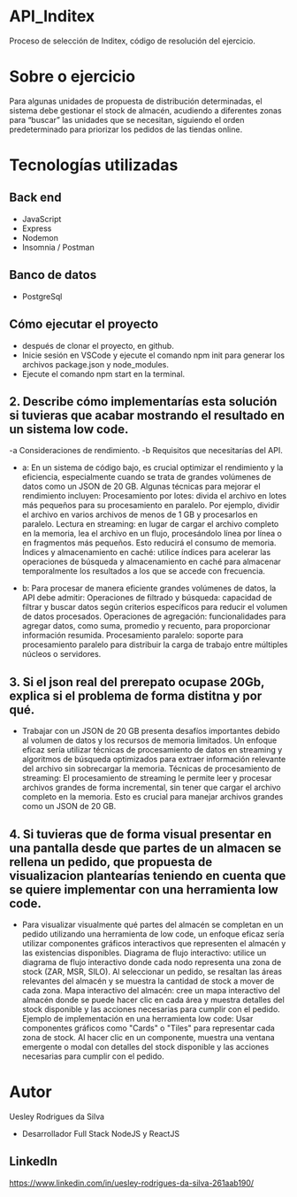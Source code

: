 # API_Inditex
Proceso de selección de Inditex, código de resolución del ejercicio.

# Sobre o ejercicio
Para algunas unidades de propuesta de distribución determinadas, el sistema debe gestionar el stock de almacén, acudiendo a diferentes zonas para “buscar” las unidades que se necesitan, siguiendo el orden predeterminado para priorizar los pedidos de las tiendas online.

# Tecnologías utilizadas
## Back end
- JavaScript
- Express
- Nodemon
- Insomnia / Postman
## Banco de datos  
- PostgreSql

## Cómo ejecutar el proyecto 
- después de clonar el proyecto, en github.
- Inicie sesión en VSCode y ejecute el comando npm init para generar los archivos package.json y node_modules.
- Ejecute el comando npm start en la terminal.

## 2. Describe cómo implementarías esta solución si tuvieras que acabar mostrando el resultado en un sistema low code.
-a Consideraciones de rendimiento.
-b Requisitos que necesitarías del API.

- a: En un sistema de código bajo, es crucial optimizar el rendimiento y la eficiencia, especialmente cuando se trata de grandes volúmenes de datos como un JSON de 20 GB. Algunas técnicas para mejorar el rendimiento incluyen:
Procesamiento por lotes: divida el archivo en lotes más pequeños para su procesamiento en paralelo. Por ejemplo, dividir el archivo en varios archivos de menos de 1 GB y procesarlos en paralelo.
Lectura en streaming: en lugar de cargar el archivo completo en la memoria, lea el archivo en un flujo, procesándolo línea por línea o en fragmentos más pequeños. Esto reducirá el consumo de memoria.
Índices y almacenamiento en caché: utilice índices para acelerar las operaciones de búsqueda y almacenamiento en caché para almacenar temporalmente los resultados a los que se accede con frecuencia.

- b: Para procesar de manera eficiente grandes volúmenes de datos, la API debe admitir:
Operaciones de filtrado y búsqueda: capacidad de filtrar y buscar datos según criterios específicos para reducir el volumen de datos procesados.
Operaciones de agregación: funcionalidades para agregar datos, como suma, promedio y recuento, para proporcionar información resumida.
Procesamiento paralelo: soporte para procesamiento paralelo para distribuir la carga de trabajo entre múltiples núcleos o servidores.

## 3. Si el json real del prerepato ocupase 20Gb, explica si el problema de forma distitna y por qué.
- Trabajar con un JSON de 20 GB presenta desafíos importantes debido al volumen de datos y los recursos de memoria limitados. Un enfoque eficaz sería utilizar técnicas de procesamiento de datos en streaming y algoritmos de búsqueda optimizados para extraer información relevante del archivo sin sobrecargar la memoria.
Técnicas de procesamiento de streaming:
El procesamiento de streaming le permite leer y procesar archivos grandes de forma incremental, sin tener que cargar el archivo completo en la memoria. Esto es crucial para manejar archivos grandes como un JSON de 20 GB.

## 4. Si tuvieras que de forma visual presentar en una pantalla desde que partes de un almacen se rellena un pedido, que propuesta de visualizacion plantearías teniendo en cuenta que se quiere implementar con una herramienta low code.

- Para visualizar visualmente qué partes del almacén se completan en un pedido utilizando una herramienta de low code, un enfoque eficaz sería utilizar componentes gráficos interactivos que representen el almacén y las existencias disponibles.
Diagrama de flujo interactivo: utilice un diagrama de flujo interactivo donde cada nodo representa una zona de stock (ZAR, MSR, SILO). Al seleccionar un pedido, se resaltan las áreas relevantes del almacén y se muestra la cantidad de stock a mover de cada zona.
Mapa interactivo del almacén: cree un mapa interactivo del almacén donde se puede hacer clic en cada área y muestra detalles del stock disponible y las acciones necesarias para cumplir con el pedido.
Ejemplo de implementación en una herramienta low code:
Usar componentes gráficos como "Cards" o "Tiles" para representar cada zona de stock.
Al hacer clic en un componente, muestra una ventana emergente o modal con detalles del stock disponible y las acciones necesarias para cumplir con el pedido.



# Autor
Uesley Rodrigues da Silva
- Desarrollador Full Stack NodeJS y ReactJS

## LinkedIn
https://www.linkedin.com/in/uesley-rodrigues-da-silva-261aab190/



  

